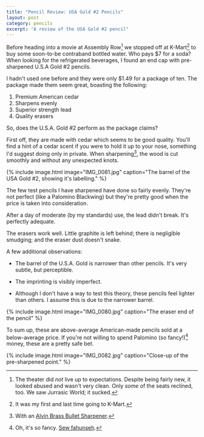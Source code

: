 ```yaml
---
title: "Pencil Review: USA Gold #2 Pencils"
layout: post
category: pencils
excerpt: "A review of the USA Gold #2 pencil"
---
```


Before heading into a movie at Assembly Row[^1] we stopped off at K-Mart[^2] to
buy some soon-to-be contraband bottled water.  Who pays $7 for a soda?  When looking for
the refrigerated beverages, I found an end cap with pre-sharpened U.S.A Gold #2
pencils.

I hadn't used one before and they were only $1.49 for a package of ten.  The
package made them seem great, boasting the following:

1. Premium American cedar
2. Sharpens evenly
3. Superior strength lead
4. Quality erasers

So, does the U.S.A. Gold #2 perform as the package claims?

First off, they are made with cedar which seems to be good quality.  You'll
find a hint of a cedar scent if you were to hold it up to your nose, something
I'd suggest doing only in private.  When sharpening[^3], the wood is cut
smoothly and without any unexpected knots.

{% include image.html image="IMG_0081.jpg" caption="The barrel of the USA Gold #2, showing it's labelling." %}

The few test pencils I have sharpened have done so fairly evenly.  They're not
perfect (like a Palomino Blackwing) but they're pretty good when the price is
taken into consideration.

After a day of moderate (by my standards) use, the lead didn't break.  It's
perfectly adequate.

The erasers work well.  Little graphite is left behind; there is negligible
smudging; and the eraser dust doesn't snake.

A few additional observations:

- The barrel of the U.S.A. Gold is narrower than other pencils.  It's very
subtle, but perceptible.

- The imprinting is visibly imperfect.

- Although I don't have a way to test this theory, these pencils feel lighter
than others.  I assume this is due to the narrower barrel.

{% include image.html image="IMG_0080.jpg" caption="The eraser end of the pencil" %}

To sum up, these are above-average American-made pencils sold at a
below-average price.  If you're not willing to spend Palomino (so fancy!)[^4]
money, these are a pretty safe bet.

{% include image.html image="IMG_0082.jpg" caption="Close-up of the pre-sharpened point." %}

[^1]: The theater did _not_ live up to expectations.  Despite being fairly new,
    it looked abused and wasn't very clean.  Only _some_ of the seats reclined,
    too. We saw Jurrasic World; it sucked.

[^2]: It was my first and last time going to K-Mart.

[^3]: With an [Alvin Brass Bullet Sharpener][BulletSharpener].

[^4]: Oh, it's so fancy.  [Sew fahunseh][CorvetteReview].

[BulletSharpener]: http://www.amazon.com/Alvin-Brass-Bullet-Sharpener/dp/B001BYK7LQ/ref=sr_1_6?s=office-products&ie=UTF8&qid=1436671681&sr=1-6&keywords=kum&pebp=1436671686135&perid=1NAAQZDV00D0T96S9SW2

[CorvetteReview]: https://youtu.be/S5S_iAvnD2g?t=2m28s
